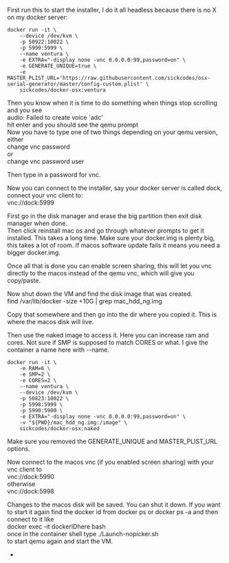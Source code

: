 First run this to start the installer, I do it all headless because there is no X on my docker server:

    docker run -it \
        --device /dev/kvm \
        -p 50922:10022 \
        -p 5999:5999 \
        --name ventura \
        -e EXTRA="-display none -vnc 0.0.0.0:99,password=on" \
        -e GENERATE_UNIQUE=true \
        -e MASTER_PLIST_URL='https://raw.githubusercontent.com/sickcodes/osx-serial-generator/master/config-custom.plist' \
        sickcodes/docker-osx:ventura
    
Then you know when it is time to do something when things stop scrolling and you see  
audio: Failed to create voice `adc'  
hit enter and you should see the qemu prompt  
Now you have to type one of two things depending on your qemu version, either  
change vnc password  
or  
change vnc password user  

Then type in a password for vnc.  

Now you can connect to the installer, say your docker server is called dock, connect your vnc client to:  
vnc://dock:5999

First go in the disk manager and erase the big partition then exit disk manager when done.  
Then click reinstall mac os and go through whatever prompts to get it installed.  This takes a long time.  Make sure your docker.img is plenty big, this takes a lot of room.  If macos software update fails it means you need a bigger docker.img.  

Once all that is done you can enable screen sharing, this will let you vnc directly to the macos instead of the qemu vnc, which will give you copy/paste.   

Now shut down the VM and find the disk image that was created.  
find /var/lib/docker -size +10G | grep mac_hdd_ng.img  

Copy that somewhere and then go into the dir where you copied it.  This is where the macos disk will live.  

Then use the naked image to access it.  Here you can increase ram and cores.  Not sure if SMP is supposed to match CORES or what.  I give the container a name here with --name.  

    docker run -it \
        -e RAM=6 \
        -e SMP=2 \
        -e CORES=2 \
        --name ventura \
        --device /dev/kvm \
        -p 50823:10022 \
        -p 5998:5999 \
        -p 5990:5900 \
        -e EXTRA="-display none -vnc 0.0.0.0:99,password=on" \
        -v "${PWD}/mac_hdd_ng.img:/image" \
        sickcodes/docker-osx:naked
    
Make sure you removed the GENERATE_UNIQUE and MASTER_PLIST_URL options.  

Now connect to the macos vnc (if you enabled screen sharing) with your vnc client to  
vnc://dock:5990  
otherwise  
vnc://dock:5998  

Changes to the macos disk will be saved.  You can shut it down.  If you want to start it again find the docker id from docker ps or docker ps -a
and then connect to it like  
docker exec -it dockerIDhere bash  
once in the container shell type ./Launch-nopicker.sh  
to start qemu again and start the VM.  

-
